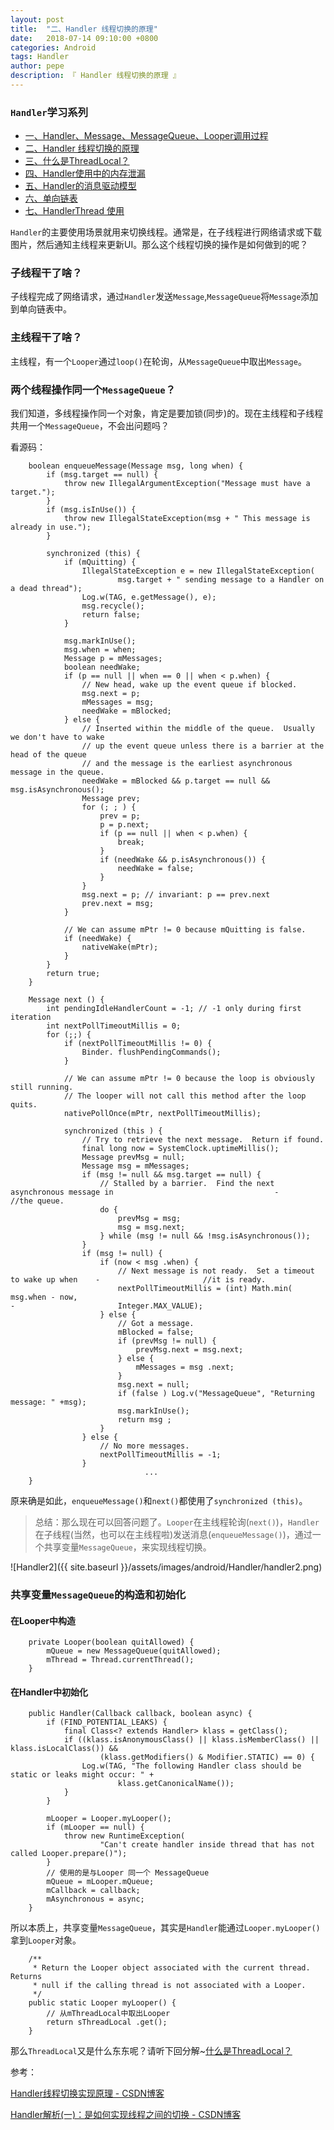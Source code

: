 ```yaml
---
layout: post
title:  "二、Handler 线程切换的原理"
date:   2018-07-14 09:10:00 +0800
categories: Android
tags: Handler
author: pepe
description: 『 Handler 线程切换的原理 』
---
```


### `Handler`学习系列

* [一、Handler、Message、MessageQueue、Looper调用过程](
https://494778200pepe.github.io/android/2018/07/14/%E4%B8%80-Handler-Message-MessageQueue-Looper%E8%B0%83%E7%94%A8%E8%BF%87%E7%A8%8B.html)
* [二、Handler 线程切换的原理](https://494778200pepe.github.io/android/2018/07/14/%E4%BA%8C-Handler-%E7%BA%BF%E7%A8%8B%E5%88%87%E6%8D%A2%E7%9A%84%E5%8E%9F%E7%90%86.html)
* [三、什么是ThreadLocal？](https://494778200pepe.github.io/android/2018/07/14/%E4%B8%89-%E4%BB%80%E4%B9%88%E6%98%AFThreadLocal.html)
* [四、Handler使用中的内存泄漏](https://494778200pepe.github.io/android/2018/07/14/%E5%9B%9B-Handler%E4%BD%BF%E7%94%A8%E4%B8%AD%E7%9A%84%E5%86%85%E5%AD%98%E6%B3%84%E6%BC%8F.html)
* [五、Handler的消息驱动模型](https://494778200pepe.github.io/android/2018/07/14/%E4%BA%94-Handler%E7%9A%84%E6%B6%88%E6%81%AF%E9%A9%B1%E5%8A%A8%E6%A8%A1%E5%9E%8B.html)
* [六、单向链表](https://494778200pepe.github.io/android/2018/07/14/%E5%85%AD-%E5%8D%95%E5%90%91%E9%93%BE%E8%A1%A8.html)
* [七、HandlerThread 使用](https://494778200pepe.github.io/android/2018/07/14/%E4%B8%83-HandlerThread-%E4%BD%BF%E7%94%A8.html)


`Handler`的主要使用场景就用来切换线程。通常是，在子线程进行网络请求或下载图片，然后通知主线程来更新UI。那么这个线程切换的操作是如何做到的呢？

### **子线程干了啥？**

子线程完成了网络请求，通过`Handler`发送`Message`,`MessageQueue`将`Message`添加到单向链表中。

### **主线程干了啥？**

主线程，有一个`Looper`通过`loop()`在轮询，从`MessageQueue`中取出`Message`。

### **两个线程操作同一个`MessageQueue`？**

我们知道，多线程操作同一个对象，肯定是要加锁(同步)的。现在主线程和子线程共用一个`MessageQueue`，不会出问题吗？

看源码：
```
    boolean enqueueMessage(Message msg, long when) {
        if (msg.target == null) {
            throw new IllegalArgumentException("Message must have a target.");
        }
        if (msg.isInUse()) {
            throw new IllegalStateException(msg + " This message is already in use.");
        }

        synchronized (this) {
            if (mQuitting) {
                IllegalStateException e = new IllegalStateException(
                        msg.target + " sending message to a Handler on a dead thread");
                Log.w(TAG, e.getMessage(), e);
                msg.recycle();
                return false;
            }

            msg.markInUse();
            msg.when = when;
            Message p = mMessages;
            boolean needWake;
            if (p == null || when == 0 || when < p.when) {
                // New head, wake up the event queue if blocked.
                msg.next = p;
                mMessages = msg;
                needWake = mBlocked;
            } else {
                // Inserted within the middle of the queue.  Usually we don't have to wake
                // up the event queue unless there is a barrier at the head of the queue
                // and the message is the earliest asynchronous message in the queue.
                needWake = mBlocked && p.target == null && msg.isAsynchronous();
                Message prev;
                for (; ; ) {
                    prev = p;
                    p = p.next;
                    if (p == null || when < p.when) {
                        break;
                    }
                    if (needWake && p.isAsynchronous()) {
                        needWake = false;
                    }
                }
                msg.next = p; // invariant: p == prev.next
                prev.next = msg;
            }

            // We can assume mPtr != 0 because mQuitting is false.
            if (needWake) {
                nativeWake(mPtr);
            }
        }
        return true;
    }
    
    Message next () {
        int pendingIdleHandlerCount = -1; // -1 only during first iteration
        int nextPollTimeoutMillis = 0;
        for (;;) {
            if (nextPollTimeoutMillis != 0) {
                Binder. flushPendingCommands();
            }
 
            // We can assume mPtr != 0 because the loop is obviously still running.
            // The looper will not call this method after the loop quits.
            nativePollOnce(mPtr, nextPollTimeoutMillis);
 
            synchronized (this ) {
                // Try to retrieve the next message.  Return if found.
                final long now = SystemClock.uptimeMillis();
                Message prevMsg = null;
                Message msg = mMessages;
                if (msg != null && msg.target == null) {
                    // Stalled by a barrier.  Find the next asynchronous message in                                    -                   //the queue.
                    do {
                        prevMsg = msg;
                        msg = msg.next;
                    } while (msg != null && !msg.isAsynchronous());
                }
                if (msg != null) {
                    if (now < msg .when) {
                        // Next message is not ready.  Set a timeout to wake up when    -                       //it is ready.
                        nextPollTimeoutMillis = (int) Math.min( msg.when - now,                                                                 -                       Integer.MAX_VALUE);
                    } else {
                        // Got a message.
                        mBlocked = false;
                        if (prevMsg != null) {
                            prevMsg.next = msg.next;
                        } else {
                            mMessages = msg .next;
                        }
                        msg.next = null;
                        if (false ) Log.v("MessageQueue", "Returning message: " +msg);
                        msg.markInUse();
                        return msg ;
                    }
                } else {
                    // No more messages.
                    nextPollTimeoutMillis = -1;
                }
                              ...
    }
```

原来确是如此，`enqueueMessage()`和`next()`都使用了`synchronized (this)`。

> 总结：那么现在可以回答问题了。`Looper`在主线程轮询(`next()`)，`Handler`在子线程(当然，也可以在主线程啦)发送消息(`enqueueMessage()`)，通过一个共享变量`MessageQueue`，来实现线程切换。

![Handler2]({{ site.baseurl }}/assets/images/android/Handler/handler2.png)
 
###  **共享变量`MessageQueue`的构造和初始化**
#### 在**Looper**中构造
```
    private Looper(boolean quitAllowed) {
        mQueue = new MessageQueue(quitAllowed);
        mThread = Thread.currentThread();
    }
```

#### 在**Handler**中初始化
```
    public Handler(Callback callback, boolean async) {
        if (FIND_POTENTIAL_LEAKS) {
            final Class<? extends Handler> klass = getClass();
            if ((klass.isAnonymousClass() || klass.isMemberClass() || klass.isLocalClass()) &&
                    (klass.getModifiers() & Modifier.STATIC) == 0) {
                Log.w(TAG, "The following Handler class should be static or leaks might occur: " +
                        klass.getCanonicalName());
            }
        }

        mLooper = Looper.myLooper();
        if (mLooper == null) {
            throw new RuntimeException(
                    "Can't create handler inside thread that has not called Looper.prepare()");
        }
        // 使用的是与Looper 同一个 MessageQueue
        mQueue = mLooper.mQueue;
        mCallback = callback;
        mAsynchronous = async;
    }
```
所以本质上，共享变量`MessageQueue`，其实是`Handler`能通过`Looper.myLooper()`拿到`Looper`对象。
```
    /**
     * Return the Looper object associated with the current thread.  Returns
     * null if the calling thread is not associated with a Looper.
     */
    public static Looper myLooper() {
        // 从mThreadLocal中取出Looper
        return sThreadLocal .get();
    }
```
那么`ThreadLocal`又是什么东东呢？请听下回分解~[什么是ThreadLocal？](https://494778200pepe.github.io/android/2018/07/14/%E4%B8%89-%E4%BB%80%E4%B9%88%E6%98%AFThreadLocal.html)


参考：

[Handler线程切换实现原理 - CSDN博客](https://blog.csdn.net/qq_16188829/article/details/76922757)

[Handler解析(一)：是如何实现线程之间的切换 - CSDN博客](https://blog.csdn.net/adobesolo/article/details/75195394)



